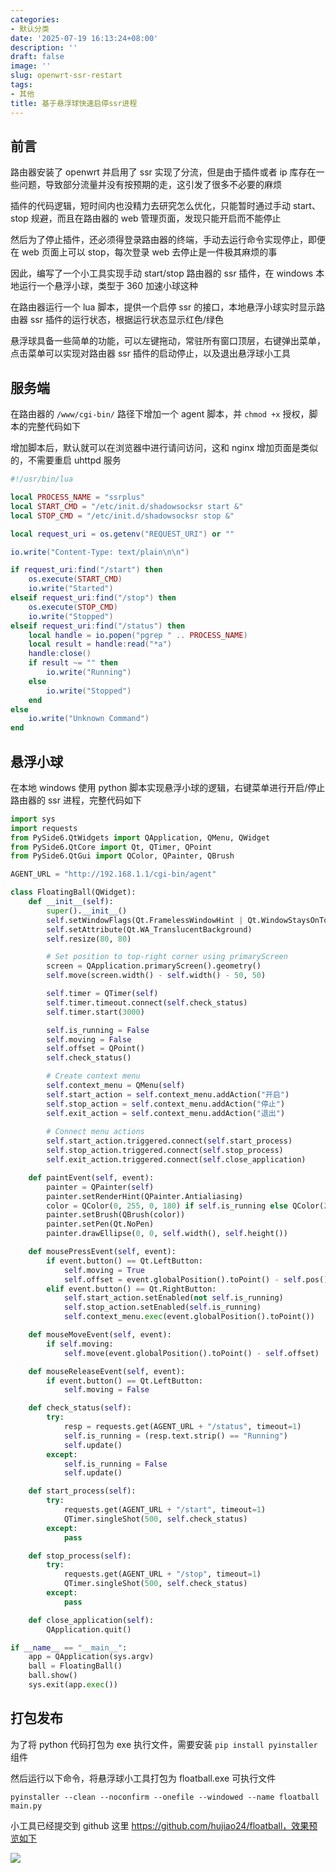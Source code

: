 ```yaml
---
categories:
- 默认分类
date: '2025-07-19 16:13:24+08:00'
description: ''
draft: false
image: ''
slug: openwrt-ssr-restart
tags:
- 其他
title: 基于悬浮球快速启停ssr进程
---
```


## 前言

路由器安装了 openwrt 并启用了 ssr 实现了分流，但是由于插件或者 ip 库存在一些问题，导致部分流量并没有按预期的走，这引发了很多不必要的麻烦

插件的代码逻辑，短时间内也没精力去研究怎么优化，只能暂时通过手动 start、stop 规避，而且在路由器的 web 管理页面，发现只能开启而不能停止

然后为了停止插件，还必须得登录路由器的终端，手动去运行命令实现停止，即便在 web 页面上可以 stop，每次登录 web 去停止是一件极其麻烦的事

因此，编写了一个小工具实现手动 start/stop 路由器的 ssr 插件，在 windows 本地运行一个悬浮小球，类型于 360 加速小球这种

在路由器运行一个 lua 脚本，提供一个启停 ssr 的接口，本地悬浮小球实时显示路由器 ssr 插件的运行状态，根据运行状态显示红色/绿色

悬浮球具备一些简单的功能，可以左键拖动，常驻所有窗口顶层，右键弹出菜单，点击菜单可以实现对路由器 ssr 插件的启动停止，以及退出悬浮球小工具

## 服务端

在路由器的 `/www/cgi-bin/` 路径下增加一个 agent 脚本，并 `chmod +x` 授权，脚本的完整代码如下

增加脚本后，默认就可以在浏览器中进行请问访问，这和 nginx 增加页面是类似的，不需要重启 uhttpd 服务

```lua
#!/usr/bin/lua

local PROCESS_NAME = "ssrplus"
local START_CMD = "/etc/init.d/shadowsocksr start &"
local STOP_CMD = "/etc/init.d/shadowsocksr stop &"

local request_uri = os.getenv("REQUEST_URI") or ""

io.write("Content-Type: text/plain\n\n")

if request_uri:find("/start") then
    os.execute(START_CMD)
    io.write("Started")
elseif request_uri:find("/stop") then
    os.execute(STOP_CMD)
    io.write("Stopped")
elseif request_uri:find("/status") then
    local handle = io.popen("pgrep " .. PROCESS_NAME)
    local result = handle:read("*a")
    handle:close()
    if result ~= "" then
        io.write("Running")
    else
        io.write("Stopped")
    end
else
    io.write("Unknown Command")
end
```

## 悬浮小球

在本地 windows 使用 python 脚本实现悬浮小球的逻辑，右键菜单进行开启/停止路由器的 ssr 进程，完整代码如下

```python
import sys
import requests
from PySide6.QtWidgets import QApplication, QMenu, QWidget
from PySide6.QtCore import Qt, QTimer, QPoint
from PySide6.QtGui import QColor, QPainter, QBrush

AGENT_URL = "http://192.168.1.1/cgi-bin/agent"

class FloatingBall(QWidget):
    def __init__(self):
        super().__init__()
        self.setWindowFlags(Qt.FramelessWindowHint | Qt.WindowStaysOnTopHint | Qt.Tool)
        self.setAttribute(Qt.WA_TranslucentBackground)
        self.resize(80, 80)

        # Set position to top-right corner using primaryScreen
        screen = QApplication.primaryScreen().geometry()
        self.move(screen.width() - self.width() - 50, 50)

        self.timer = QTimer(self)
        self.timer.timeout.connect(self.check_status)
        self.timer.start(3000)

        self.is_running = False
        self.moving = False
        self.offset = QPoint()
        self.check_status()

        # Create context menu
        self.context_menu = QMenu(self)
        self.start_action = self.context_menu.addAction("开启")
        self.stop_action = self.context_menu.addAction("停止")
        self.exit_action = self.context_menu.addAction("退出")
        
        # Connect menu actions
        self.start_action.triggered.connect(self.start_process)
        self.stop_action.triggered.connect(self.stop_process)
        self.exit_action.triggered.connect(self.close_application)

    def paintEvent(self, event):
        painter = QPainter(self)
        painter.setRenderHint(QPainter.Antialiasing)
        color = QColor(0, 255, 0, 180) if self.is_running else QColor(255, 0, 0, 180)
        painter.setBrush(QBrush(color))
        painter.setPen(Qt.NoPen)
        painter.drawEllipse(0, 0, self.width(), self.height())

    def mousePressEvent(self, event):
        if event.button() == Qt.LeftButton:
            self.moving = True
            self.offset = event.globalPosition().toPoint() - self.pos()
        elif event.button() == Qt.RightButton:
            self.start_action.setEnabled(not self.is_running)
            self.stop_action.setEnabled(self.is_running)
            self.context_menu.exec(event.globalPosition().toPoint())

    def mouseMoveEvent(self, event):
        if self.moving:
            self.move(event.globalPosition().toPoint() - self.offset)

    def mouseReleaseEvent(self, event):
        if event.button() == Qt.LeftButton:
            self.moving = False

    def check_status(self):
        try:
            resp = requests.get(AGENT_URL + "/status", timeout=1)
            self.is_running = (resp.text.strip() == "Running")
            self.update()
        except:
            self.is_running = False
            self.update()

    def start_process(self):
        try:
            requests.get(AGENT_URL + "/start", timeout=1)
            QTimer.singleShot(500, self.check_status)
        except:
            pass

    def stop_process(self):
        try:
            requests.get(AGENT_URL + "/stop", timeout=1)
            QTimer.singleShot(500, self.check_status)
        except:
            pass

    def close_application(self):
        QApplication.quit()

if __name__ == "__main__":
    app = QApplication(sys.argv)
    ball = FloatingBall()
    ball.show()
    sys.exit(app.exec())
```

## 打包发布

为了将 python 代码打包为 exe 执行文件，需要安装 `pip install pyinstaller` 组件

然后运行以下命令，将悬浮球小工具打包为 floatball.exe 可执行文件

```shell
pyinstaller --clean --noconfirm --onefile --windowed --name floatball main.py
```

小工具已经提交到 github 这里 https://github.com/hujiao24/floatball，效果预览如下

![](/archives/openwrt-ssr-restart/floatball.gif)

